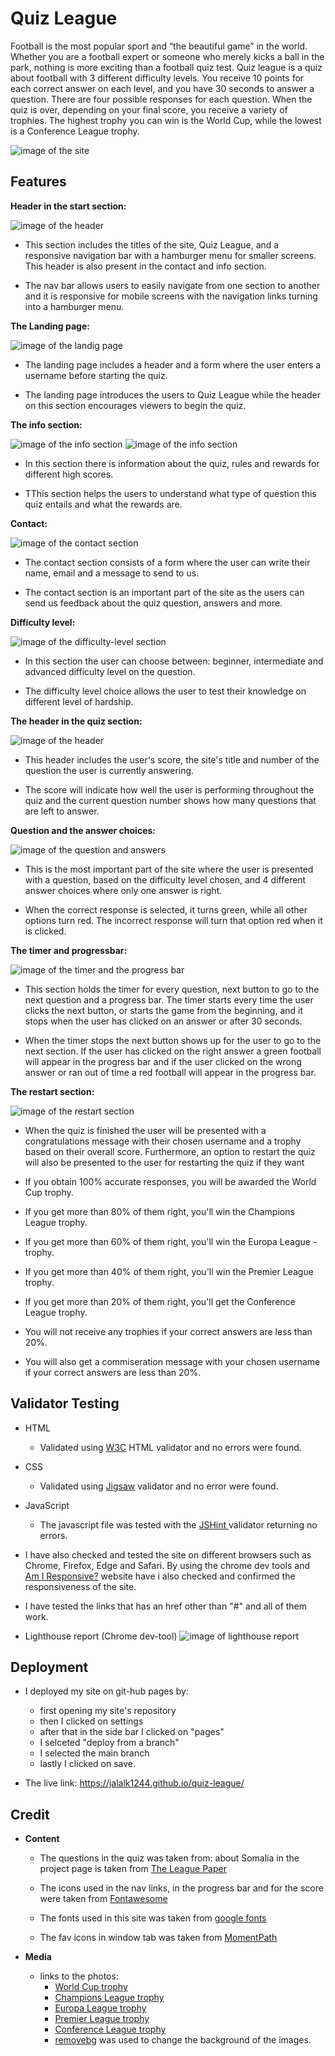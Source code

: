 # Quiz League
Football is the most popular sport and “the beautiful game” in the world. Whether you are a football expert or someone who merely kicks a ball in the park, nothing is more exciting than a football quiz test. Quiz league is a quiz about football with 3 different difficulty levels. You receive 10 points for each correct answer on each level, and you have 30 seconds to answer a question. There are four possible responses for each question. When the quiz is over, depending on your final score, you receive a variety of trophies. The highest trophy you can win is the World Cup, while the lowest is a Conference League trophy.

![image of the site](./assets/images/site-responsiveness.png)
## Features

**Header in the start section:**

![image of the header](./assets/images/header-in-the-start-section.png)
- This section includes the titles of the site, Quiz League, and a responsive navigation bar with a hamburger menu for smaller screens. This header is also present in the contact and info section.


- The nav bar allows users to easily navigate from one section to another and it is responsive for mobile screens with the navigation links turning into a hamburger menu.

**The Landing page:**

![image of the landig page](./assets/images/the-landing-page.png)
- The landing page includes a header and a form where the user enters a username before starting the quiz.

- The landing page introduces the users to Quiz League while the header on this section encourages viewers to begin the quiz.

**The info section:**

![image of the info section](./assets/images/info-section1.png)
![image of the info section](./assets/images/info-section2.png)
- In this section there is information about the quiz, rules and rewards for different high scores.

- TThis section helps the users to understand what type of question this quiz entails and what the rewards are.

**Contact:**

![image of the contact section](./assets/images/contact-section.png)
- The contact section consists of a form where the user can write their name, email and a message to send to us.

- The contact section is an important part of the site as the users can send us feedback about the quiz question, answers and more.

**Difficulty level:**

![image of the difficulty-level section](./assets/images/difficulty-level.png)
- In this section the user can choose between: beginner, intermediate and advanced difficulty level on the question.

- The difficulty level choice allows the user to test their knowledge on different level of hardship.

**The header in the quiz section:**

![image of the header](./assets/images/header-quiz-section.png)
- This header includes the user's score, the site's title and number of  the question the user is currently answering.

- The score will indicate how well the user is performing throughout the quiz and the current question number shows how many questions that are left to answer.

**Question and the answer choices:**

![image of the question and answers](./assets/images/question-and-answers.png)
- This is the most important part of the site where the user is presented with a question, based on the difficulty level chosen, and 4 different answer choices where only one answer is right.

- When the correct response is selected, it turns green, while all other options turn red. The incorrect response will turn that option red when it is clicked. 


**The timer and progressbar:**

![image of the timer and the progress bar](./assets/images/progress-bar-timer.png)
- This section holds the timer for every question, next button to go to the next question and a progress bar. The timer starts every time the user clicks the next button, or starts the game from the beginning, and it stops when the user has clicked on an answer or after 30 seconds.

- When the timer stops the next button shows up for the user to go to the next section. If the user has clicked on the right answer a green football will appear in the progress bar and if the user clicked on the wrong answer or ran out of time a red football will appear in the progress bar.

**The restart section:**

![image of the restart section](./assets/images/restart-section.png)
- When the quiz is finished the user will be presented with a congratulations message with their chosen username and a trophy based on their overall score. Furthermore, an option to restart the quiz will also be presented to the user for restarting the quiz if they want

- If you obtain 100% accurate responses, you will be awarded the World Cup trophy.
- If you get more than 80% of them right, you'll win the Champions League trophy.
- If you get more than 60% of them right, you'll win the Europa League - trophy.
- If you get more than 40% of them right, you'll win the Premier League trophy.
- If you get more than 20% of them right, you'll get the Conference League trophy.
- You will not receive any trophies if your correct answers are less than 20%.
- You will also get a commiseration message with your chosen username if your correct answers are less than 20%.

## Validator Testing

- HTML
    * Validated using [W3C](https://validator.w3.org/) HTML validator and no errors were found.

- CSS
    * Validated using [Jigsaw](https://jigsaw.w3.org/css-validator/) validator and no error were found.

- JavaScript
    * The javascript file was tested with the [JSHint ](https://jshint.com/) validator returning no errors.

- I have also checked and tested the site on different browsers such as Chrome, Firefox, Edge and Safari. By using the chrome dev tools and [Am I Responsive?](https://ui.dev/amiresponsive?url=https://8000-jalalk1244-educationfor-fd3e2i2syhp.ws-eu62.gitpod.io/index.html) website have i also checked and confirmed the responsiveness of the site.

- I have tested the links that has an href other than "#" and all of them work.

- Lighthouse report (Chrome dev-tool)
    ![image of lighthouse report](./assets/images/Lighthouse.png)

## Deployment

- I deployed my site on git-hub pages by:
    * first opening my site's repository
    * then I clicked on settings
    * after that in the side bar I clicked on "pages"
    * I selceted "deploy from a branch"
    * I selected the main branch
    * lastly I clicked on save.

- The live link: https://jalalk1244.github.io/quiz-league/
     

## Credit

- **Content**

    * The questions in the quiz was taken from:  about Somalia in the project page is taken from [The League Paper](https://www.theleaguepaper.com/guest-blogs/373718/best-50-football-quiz-questions-trivia-and-answers/)
    
    * The icons used in the nav links, in the progress bar and for the score were taken from [Fontawesome](https://fontawesome.com/)

    * The fonts used in this site was taken from [google fonts](https://fonts.google.com/) 

    * The fav icons in window tab was taken from [MomentPath](https://www.momentpath.com/blog/owners-directors-inspiration-inspirational-quotes-about-teaching-children)

- **Media**
    
    * links to the photos:
        - [World Cup trophy](https://thumbs.dreamstime.com/b/fifa-world-cup-thropy-reproduction-original-soccer-isolated-white-gold-trophy-awarded-to-winners-41868445.jpg)
        - [Champions League trophy](https://amballcom.de/product/uefa-champions-league-trophy-45mm/ )
        - [Europa League trophy](https://amballcom.de/product/uefa-europa-league-trophy-100-mm/)
        - [Premier League trophy](https://redditchstandard.co.uk/wp-content/uploads/2018/05/trophy.jpg )
        - [Conference League trophy](https://amballcom.de/product/uefa-europa-conference-league-trophy-100-mm/)
        - [removebg](https://www.remove.bg/t/change-background) was used to change the background of the images.